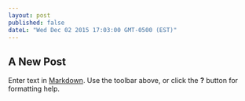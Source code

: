 ```yaml
---
layout: post
published: false
dateL: "Wed Dec 02 2015 17:03:00 GMT-0500 (EST)"
---
```


## A New Post

Enter text in [Markdown](http://daringfireball.net/projects/markdown/). Use the toolbar above, or click the **?** button for formatting help.
